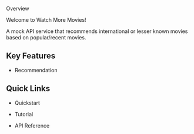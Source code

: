 Overview

Welcome to Watch More Movies!

A mock API service that recommends international or lesser known movies based on popular/recent movies.

## Key Features

* Recommendation

## Quick Links

* Quickstart

* Tutorial

* API Reference
